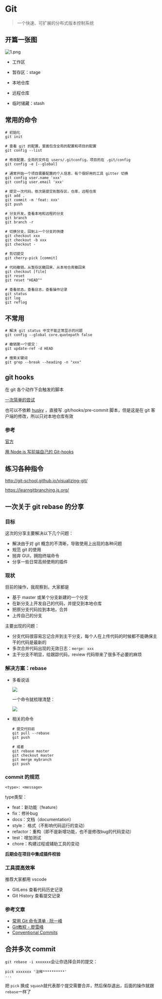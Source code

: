 # Git 

> 一个快速、可扩展的分布式版本控制系统



## 开篇一张图

![1.png](http://www.ruanyifeng.com/blogimg/asset/2015/bg2015120901.png)

- 工作区

- 暂存区：stage

- 本地仓库

- 远程仓库

- 临时储藏：stash

  

## 常用的命令

```shell
# 初始化
git init

# 查看 git 的配置，里面包含全局的配置和项目的配置
git config --list

# 修改配置，全局的文件在 users/.gitconfig，项目的在 .git/config
git config -e [--global]

# 通常开始一个项目需要配置的个人信息，有个很好用的工具 gitter 切换
git config user.name 'xxx'
git config user.email 'xxx'

# 提交一次代码，依次是提交到暂存区，仓库，远程仓库
git add .
git commit -m 'feat: xxx'
git push

# 分支开发，查看本地和远程的分支
git branch
git branch -r

# 切换分支，回到上一个分支的快捷
git checkout xxx
git checkout -b xxx
git checkout -

# 剪切提交
git cherry-pick [commit]

# 代码撤销，从暂存区撤回来、从本地仓库撤回来
git checkout [file]
git reset
git reset "HEAD^"

# 查看状态，查看日志，查看操作记录
git status
git log
git reflog
```



## 不常用

```shell
# 解决 git status 中文不能正常显示的问题
git config --global core.quotepath false

# 撤销第一个提交：
git update-ref -d HEAD

# 搜索关键词
git grep --break --heading -n "xxx"
```



## git hooks

在 git 各个动作下会触发的脚本

[一次简单的尝试](https://www.npmjs.com/package/sensitive-code)

也可以不依赖 [husky](https://github.com/typicode/husky) ，直接写 .git/hooks/pre-commit 脚本，但是这是在 git 客户端的修改，所以只对本地仓库有效

### 参考

[官方]([https://git-scm.com/book/zh/v2/%E8%87%AA%E5%AE%9A%E4%B9%89-Git-Git-%E9%92%A9%E5%AD%90](https://git-scm.com/book/zh/v2/自定义-Git-Git-钩子))

[用 Node.js 写前端自己的 Git-hooks](https://github.com/zwhu/blog/issues/31)

## 练习各种指令

http://git-school.github.io/visualizing-git/

https://learngitbranching.js.org/

## 一次关于 git rebase 的分享

### 目标

这次的分享主要解决以下几个问题：

- 解决由于对 git 概念的不清晰，导致使用上出现的各种问题
- 规范 git 的使用
- 抛弃 GUI，拥抱终端命令
- 分享一些日常高频使用的插件



### 现状

目前的操作，我观察到，大家都是

- 基于 master 或某个分支新建的一个分支
- 在新分支上开发自己的代码，并提交到本地仓库
- 把原分支代码拉到本地，合并
- 上传自己的分支



主要出现的问题：

- 分支代码很容易忘记合并到主干分支，每个人在上传代码的时候都不能确保主干的代码是最新的
- 多次合并代码出现的无效日志：```merge: xxx```
- 主干分支不明显，给跟踪代码，review 代码带来了很多不必要的麻烦



### 解决方案：rebase

- 多看说话

  ![](https://backlog.com/git-tutorial/cn/img/post/stepup/capture_stepup2_8_1_1.png)

  

  一个命令就梳理清楚：

  ![](https://backlog.com/git-tutorial/cn/img/post/stepup/capture_stepup2_8_1.png)

  

- 相关的命令

  ```shell
  # 提交代码前
  git pull --rebase
  git push
  
  # 或者
  git rebase master
  git checkout master
  git merge mybranch
  git push
  ```



### commit 的规范

```shell
<type>: <message>
```

type类型：

- feat：新功能（feature）
- fix：修补bug
- docs：文档（documentation）
- style： 格式（不影响代码运行的变动）
- refactor：重构（即不是新增功能，也不是修改bug的代码变动）
- test：增加测试
- chore：构建过程或辅助工具的变动



**后期会在项目中集成插件校验**



### 工具提高效率

推荐大家都用 vscode

- GitLens 查看代码历史记录
- Git History 查看提交记录



### 参考文章

- [常用 Git 命令清单 · 阮一峰]([http://www.ruanyifeng.com/blog/2015/12/git-cheat-sheet.html](http://www.ruanyifeng.com/blog/2015/12/git-cheat-sheet.html))
- [Git教程 - 廖雪峰](https://www.liaoxuefeng.com/wiki/896043488029600)
- [Conventional Commits](https://www.conventionalcommits.org/en/v1.0.0-beta.4/)



## 合并多次 commit

`git rebase -i xxxxxxx`会让你选择合并的提交：

```
pick xxxxxxx '注释**********'
...
```

把 `pick` 换成 `squash`就代表那个提交需要合并，然后保存退出，后面的操作就跟 `rebase`一样了

